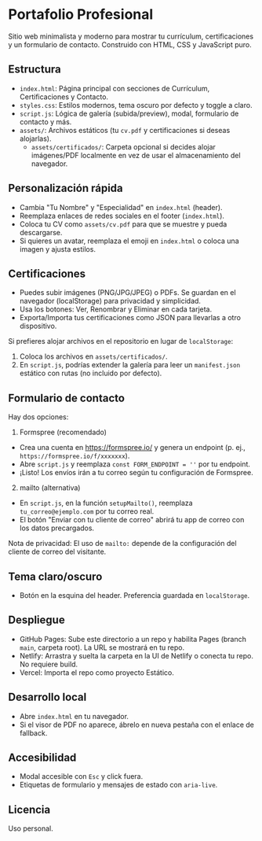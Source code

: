 # Portafolio Profesional

Sitio web minimalista y moderno para mostrar tu currículum, certificaciones y un formulario de contacto. Construido con HTML, CSS y JavaScript puro.

## Estructura
- `index.html`: Página principal con secciones de Currículum, Certificaciones y Contacto.
- `styles.css`: Estilos modernos, tema oscuro por defecto y toggle a claro.
- `script.js`: Lógica de galería (subida/preview), modal, formulario de contacto y más.
- `assets/`: Archivos estáticos (tu `cv.pdf` y certificaciones si deseas alojarlas).
  - `assets/certificados/`: Carpeta opcional si decides alojar imágenes/PDF localmente en vez de usar el almacenamiento del navegador.

## Personalización rápida
- Cambia "Tu Nombre" y "Especialidad" en `index.html` (header).
- Reemplaza enlaces de redes sociales en el footer (`index.html`).
- Coloca tu CV como `assets/cv.pdf` para que se muestre y pueda descargarse.
- Si quieres un avatar, reemplaza el emoji en `index.html` o coloca una imagen y ajusta estilos.

## Certificaciones
- Puedes subir imágenes (PNG/JPG/JPEG) o PDFs. Se guardan en el navegador (localStorage) para privacidad y simplicidad.
- Usa los botones: Ver, Renombrar y Eliminar en cada tarjeta.
- Exporta/Importa tus certificaciones como JSON para llevarlas a otro dispositivo.

Si prefieres alojar archivos en el repositorio en lugar de `localStorage`:
1. Coloca los archivos en `assets/certificados/`.
2. En `script.js`, podrías extender la galería para leer un `manifest.json` estático con rutas (no incluido por defecto).

## Formulario de contacto
Hay dos opciones:

1) Formspree (recomendado)
- Crea una cuenta en https://formspree.io/ y genera un endpoint (p. ej., `https://formspree.io/f/xxxxxxx`).
- Abre `script.js` y reemplaza `const FORM_ENDPOINT = ''` por tu endpoint.
- ¡Listo! Los envíos irán a tu correo según tu configuración de Formspree.

2) mailto (alternativa)
- En `script.js`, en la función `setupMailto()`, reemplaza `tu_correo@ejemplo.com` por tu correo real.
- El botón "Enviar con tu cliente de correo" abrirá tu app de correo con los datos precargados.

Nota de privacidad: El uso de `mailto:` depende de la configuración del cliente de correo del visitante.

## Tema claro/oscuro
- Botón en la esquina del header. Preferencia guardada en `localStorage`.

## Despliegue
- GitHub Pages: Sube este directorio a un repo y habilita Pages (branch `main`, carpeta root). La URL se mostrará en tu repo.
- Netlify: Arrastra y suelta la carpeta en la UI de Netlify o conecta tu repo. No requiere build.
- Vercel: Importa el repo como proyecto Estático.

## Desarrollo local
- Abre `index.html` en tu navegador.
- Si el visor de PDF no aparece, ábrelo en nueva pestaña con el enlace de fallback.

## Accesibilidad
- Modal accesible con `Esc` y click fuera.
- Etiquetas de formulario y mensajes de estado con `aria-live`.

## Licencia
Uso personal. 
